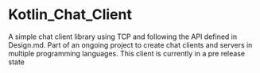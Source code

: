 # Kotlin_Chat_Client

A simple chat client library using TCP and following the API defined in Design.md.
Part of an ongoing project to create chat clients and servers in multiple programming languages.
This client is currently in a pre release state
